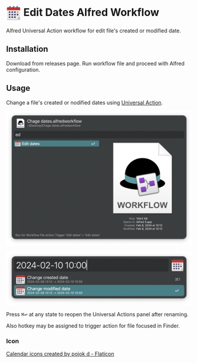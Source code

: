 # <img src='workflow/icon.png' width='40' align='center' alt='icon'> Edit Dates Alfred Workflow

Alfred Universal Action workflow for edit file's created or modified date.

## Installation
Download from releases page. Run workflow file and proceed with Alfred configuration.

## Usage
Change a file's created or nodified dates using [Universal Action](https://www.alfredapp.com/help/features/universal-actions/).

![Select action](workflow/images/select.png)

![Set new date](Workflow/images/change.png)

Press <kbd>⌘</kbd><kbd>↩</kbd> at any state to reopen the Universal Actions panel after renaming.

Also hotkey may be assigned to trigger action for file focused in Finder.


### Icon
[Calendar icons created by pojok d - Flaticon](https://www.flaticon.com/free-icons/calendar)
